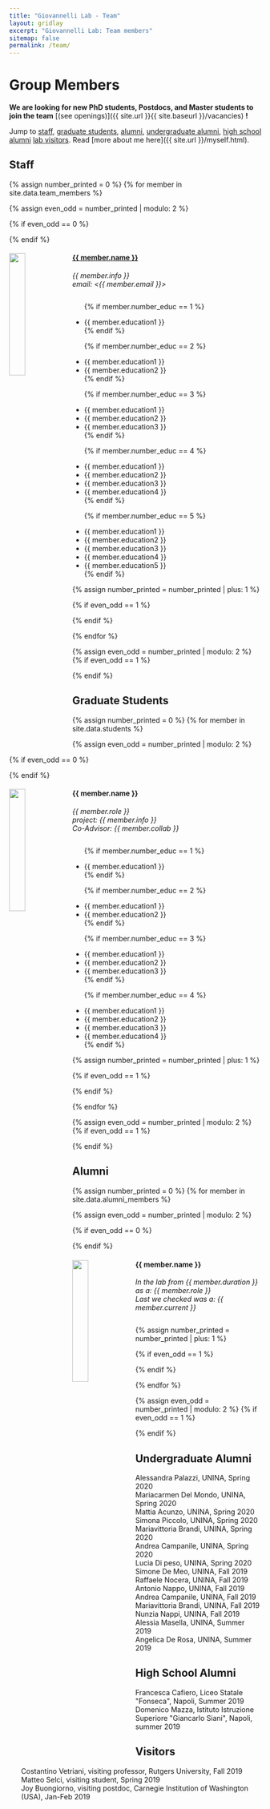 ```yaml
---
title: "Giovannelli Lab - Team"
layout: gridlay
excerpt: "Giovannelli Lab: Team members"
sitemap: false
permalink: /team/
---
```


# Group Members

 **We are  looking for new PhD students, Postdocs, and Master students to join the team** [(see openings)]({{ site.url }}{{ site.baseurl }}/vacancies) **!**


Jump to [staff](#staff), [graduate students](#graduate-students), [alumni](#alumni),  [undergraduate alumni](#undergraduate-alumni), [high school alumni](#high-school-alumni) [lab visitors](#lab-visitors). Read [more about me here]({{ site.url }}/myself.html).

## Staff
{% assign number_printed = 0 %}
{% for member in site.data.team_members %}

{% assign even_odd = number_printed | modulo: 2 %}

{% if even_odd == 0 %}
<div class="row">
{% endif %}

<div class="col-sm-6 clearfix">
  <img src="{{ site.url }}{{ site.baseurl }}/images/teampic/{{ member.photo }}" class="img-responsive" width="25%" style="float: left" />
  <h4><a href=" {{ site.url }}/{{ member.bio }}">{{ member.name }}</a></h4>
  <i>{{ member.info }}<br>email: <{{ member.email }}></i>
  <ul style="overflow: hidden">

  {% if member.number_educ == 1 %}
  <li> {{ member.education1 }} </li>
  {% endif %}

  {% if member.number_educ == 2 %}
  <li> {{ member.education1 }} </li>
  <li> {{ member.education2 }} </li>
  {% endif %}

  {% if member.number_educ == 3 %}
  <li> {{ member.education1 }} </li>
  <li> {{ member.education2 }} </li>
  <li> {{ member.education3 }} </li>
  {% endif %}

  {% if member.number_educ == 4 %}
  <li> {{ member.education1 }} </li>
  <li> {{ member.education2 }} </li>
  <li> {{ member.education3 }} </li>
  <li> {{ member.education4 }} </li>
  {% endif %}

  {% if member.number_educ == 5 %}
  <li> {{ member.education1 }} </li>
  <li> {{ member.education2 }} </li>
  <li> {{ member.education3 }} </li>
  <li> {{ member.education4 }} </li>
  <li> {{ member.education5 }} </li>
  {% endif %}

  </ul>
</div>

{% assign number_printed = number_printed | plus: 1 %}

{% if even_odd == 1 %}
</div>
{% endif %}

{% endfor %}

{% assign even_odd = number_printed | modulo: 2 %}
{% if even_odd == 1 %}
</div>
{% endif %}




## Graduate Students

{% assign number_printed = 0 %}
{% for member in site.data.students %}

{% assign even_odd = number_printed | modulo: 2 %}

{% if even_odd == 0 %}
<div class="row">
{% endif %}

<div class="col-sm-6 clearfix">
  <img src="{{ site.url }}{{ site.baseurl }}/images/teampic/{{ member.photo }}" class="img-responsive" width="25%" style="float: left" />
  <h4>{{ member.name }}</h4>
  <i>{{ member.role }}<br>project: {{ member.info }}<br>Co-Advisor: {{ member.collab }}</i>
  <ul style="overflow: hidden">

  {% if member.number_educ == 1 %}
  <li> {{ member.education1 }} </li>
  {% endif %}

  {% if member.number_educ == 2 %}
  <li> {{ member.education1 }} </li>
  <li> {{ member.education2 }} </li>
  {% endif %}

  {% if member.number_educ == 3 %}
  <li> {{ member.education1 }} </li>
  <li> {{ member.education2 }} </li>
  <li> {{ member.education3 }} </li>
  {% endif %}

  {% if member.number_educ == 4 %}
  <li> {{ member.education1 }} </li>
  <li> {{ member.education2 }} </li>
  <li> {{ member.education3 }} </li>
  <li> {{ member.education4 }} </li>
  {% endif %}

  </ul>
</div>

{% assign number_printed = number_printed | plus: 1 %}

{% if even_odd == 1 %}
</div>
{% endif %}

{% endfor %}

{% assign even_odd = number_printed | modulo: 2 %}
{% if even_odd == 1 %}
</div>
{% endif %}


## Alumni

{% assign number_printed = 0 %}
{% for member in site.data.alumni_members %}

{% assign even_odd = number_printed | modulo: 2 %}

{% if even_odd == 0 %}
<div class="row">
{% endif %}

<div class="col-sm-6 clearfix">
  <img src="{{ site.url }}{{ site.baseurl }}/images/teampic/{{ member.photo }}" class="img-responsive" width="25%" style="float: left" />
  <h4>{{ member.name }}</h4>
  <i>In the lab from {{ member.duration }} <br> as a: {{ member.role }}<br>Last we checked was a: {{ member.current }}</i>
  <ul style="overflow: hidden">

  </ul>
</div>

{% assign number_printed = number_printed | plus: 1 %}

{% if even_odd == 1 %}
</div>
{% endif %}

{% endfor %}

{% assign even_odd = number_printed | modulo: 2 %}
{% if even_odd == 1 %}
</div>
{% endif %}

## Undergraduate Alumni
<ul style="list-style-type: none">
    <li>Alessandra Palazzi, UNINA, Spring 2020</li>
    <li>Mariacarmen Del Mondo, UNINA, Spring 2020</li>
    <li>Mattia Acunzo, UNINA, Spring 2020</li>
    <li>Simona Piccolo, UNINA, Spring 2020</li>
    <li>Mariavittoria Brandi, UNINA, Spring 2020</li>
    <li>Andrea Campanile, UNINA, Spring 2020</li>
    <li>Lucia Di peso, UNINA, Spring 2020</li>
    <li>Simone De Meo, UNINA, Fall 2019</li>
    <li>Raffaele Nocera, UNINA, Fall 2019</li>
    <li>Antonio Nappo, UNINA, Fall 2019</li>
    <li>Andrea Campanile, UNINA, Fall 2019</li>
    <li>Mariavittoria Brandi, UNINA, Fall 2019</li>
    <li>Nunzia Nappi, UNINA, Fall 2019</li>
    <li>Alessia Masella, UNINA, Summer 2019</li>
    <li>Angelica De Rosa, UNINA, Summer 2019</li>
</ul>

## High School Alumni
<ul style="list-style-type: none">
    <li>Francesca Cafiero, Liceo Statale "Fonseca", Napoli, Summer 2019</li>
    <li>Domenico Mazza, Istituto Istruzione Superiore "Giancarlo Siani", Napoli, summer 2019</li>
</ul>

## Visitors
<ul style="list-style-type: none">
    <li>Costantino Vetriani, visiting professor, Rutgers University, Fall 2019</li>
    <li>Matteo Selci, visiting student, Spring 2019</li>
    <li>Joy Buongiorno, visiting postdoc, Carnegie Institution of Washington (USA), Jan-Feb 2019</li>
</ul>
